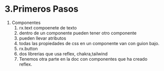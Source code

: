 # 3.Primeros Pasos



1. Componentes
   1. rx.text compoenete de texto
   2. dentro de un componente pueden tener otro componente
   3. pueden llevar atributos
   4. todas las propiedades de css en un componente van con guion bajo.
   5. rx.button
   6. dos librerias que usa reflex, chakra,tailwind
   7. Tenemos otra parte en la doc con componentes que ha creado reflex.

```python
```
